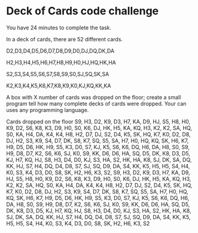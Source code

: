 # Deck of Cards code challenge


You have 24 minutes to complete the task.

In a deck of cards, there are 52 different cards.

D2,D3,D4,D5,D6,D7,D8,D9,D0,DJ,DQ,DK,DA

H2,H3,H4,H5,H6,H7,H8,H9,H0,HJ,HQ,HK,HA

S2,S3,S4,S5,S6,S7,S8,S9,S0,SJ,SQ,SK,SA

K2,K3,K4,K5,K6,K7,K8,K9,K0,KJ,KQ,KK,KA

A box with X number of cards was dropped on the floor; create a small program tell how many complete decks of cards were dropped.
Your can uses any programming language.


Cards dropped on the floor
S9, H3, D2, K9, D3, H7, KA, D9, HJ, S5, H8, H0, K9, D2, S6, K8, K3, D9, H0, S0, K6, DJ, HK, H5, KA, KQ, H3, K2, K2, SA, HQ, S0, KA, H4, DA, K4, K4, H8, H2, D7, DJ, S2, D4, K5, SK, HQ, K7, K0, D2, D8, DJ, H2, S3, K9, S4, D7, DK, S8, K7, SQ, S5, SA, H7, H0, HQ, KQ, SK, H6, K7, H9, D5, D6, HK, H9, S5, K3, D0, S7, KJ, K5, S6, K6, DQ, H6, DA, H8, S0, S9, H9, D8, D7, K2, S6, K6, SJ, K0, S9, KK, D6, D6, HA, SQ, D5, DK, K8, D3, D5, KJ, H7, KQ, HJ, S8, H3, D4, D0, KJ, S3, HA, S2, HK, HA, K8, SJ, DK, SA, DQ, KK, HJ, S7, H4, DQ, D4, D8, S7, SJ, SQ, D9, DA, S4, KK, K5, H5, H5, S4, H4, K0, S3, K4, D3, D0, S8, SK, H2, H6, K3, S2, S9, H3, D2, K9, D3, H7, KA, D9, HJ, S5, H8, H0, K9, D2, S6, K8, K3, D9, H0, S0, K6, DJ, HK, H5, KA, KQ, H3, K2, K2, SA, HQ, S0, KA, H4, DA, K4, K4, H8, H2, D7, DJ, S2, D4, K5, SK, HQ, K7, K0, D2, D8, DJ, H2, S3, K9, S4, D7, DK, S8, K7, SQ, S5, SA, H7, H0, HQ, KQ, SK, H6, K7, H9, D5, D6, HK, H9, S5, K3, D0, S7, KJ, K5, S6, K6, DQ, H6, DA, H8, S0, S9, H9, D8, D7, K2, S6, K6, SJ, K0, S9, KK, D6, D6, HA, SQ, D5, DK, K8, D3, D5, KJ, H7, KQ, HJ, S8, H3, D4, D0, KJ, S3, HA, S2, HK, HA, K8, SJ, DK, SA, DQ, KK, HJ, S7, H4, DQ, D4, D8, S7, SJ, SQ, D9, DA, S4, KK, K5, H5, H5, S4, H4, K0, S3, K4, D3, D0, S8, SK, H2, H6, K3, S2
